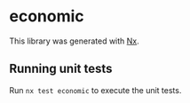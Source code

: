 # economic

This library was generated with [Nx](https://nx.dev).

## Running unit tests

Run `nx test economic` to execute the unit tests.

